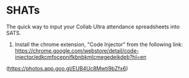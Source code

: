 # SHATs
The quick way to input your Collab Ultra attendance
spreadsheets into SATS.

1. Install the chrome extension, "Code Injector" from the following link:
https://chrome.google.com/webstore/detail/code-injector/edkcmfocepnifkbnbkmlcmegedeikdeb?hl=en

(https://photos.app.goo.gl/EUB4Uc8Mwti9bZfx6)
